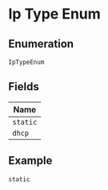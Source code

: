 
# Ip Type Enum

## Enumeration

`IpTypeEnum`

## Fields

| Name |
|  --- |
| `static` |
| `dhcp` |

## Example

```
static
```

